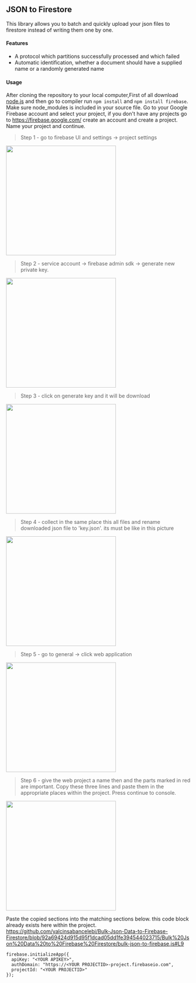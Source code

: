 ## JSON to Firestore
This library allows you to batch and quickly upload your json files to firestore instead of writing them one by one.

#### Features
- A protocol which partitions successfully processed and which failed
- Automatic identification, whether a document should have a supplied name or a randomly generated name

#### Usage
After cloning the repository to your local computer,First of all download [node.js](https://nodejs.org/en/download/ "Node.Js") and then go to compiler run `npm install` and `npm install firebase`. Make sure node_modules is included in your source file.
Go to your Google Firebase account and select your project, if you don't have any projects go to https://firebase.google.com/ create an account and create a project. Name your project and continue.


> Step 1 - go to firebase UI and settings -> project settings
<img src="https://user-images.githubusercontent.com/75809015/184480807-b5b94381-73dd-4c89-90b0-cb3cc0f6cb9d.PNG" width="300">

> Step 2 - service account -> firebase admin sdk -> generate new private key. 
<img src="https://user-images.githubusercontent.com/75809015/184481187-a0251c20-f54f-4b48-b858-5ef6dca293b7.PNG" width="300">

> Step 3 - click on generate key and it will be download
<img src="https://user-images.githubusercontent.com/75809015/184482248-549525ca-8234-4d0d-8f57-bc087848f853.PNG" width="300">

> Step 4 - collect in the same place this all files and rename downloaded json file to 'key.json'. its must be like in this picture
<img src="https://user-images.githubusercontent.com/75809015/184480472-0e719a79-ed5e-47eb-b8bf-41a87a0f1109.PNG" width="300">

> Step 5 - go to general -> click web application
<img src="https://user-images.githubusercontent.com/75809015/184492676-740fed97-05a0-4a9f-9d93-0aee97c5990b.PNG" width="300">

> Step 6 - give the web project a name then and the parts marked in red are important. Copy these three lines and paste them in the appropriate places within the project. Press continue to console.
<img src="https://user-images.githubusercontent.com/75809015/184492689-37914a46-5b1e-473d-a216-5c893916f1ca.PNG" width="300">

Paste the copied sections into the matching sections below. this code block already exists here within the project.
https://github.com/yalcinsabancelebi/Bulk-Json-Data-to-Firebase-Firestore/blob/92a69424d915d95f1dcad05dd1fe394544023715/Bulk%20Json%20Data%20to%20Firebase%20Firestore/bulk-json-to-firebase.js#L9

```
firebase.initializeApp({
  apiKey: "<YOUR APIKEY>",
  authDomain: "https://<YOUR PROJECTID>-project.firebaseio.com",
  projectId: "<YOUR PROJECTID>"
});
```
